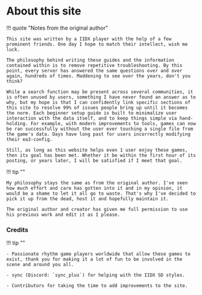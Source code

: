 <!---<a href="https://www.youtube.com/watch?t=82&v=ct1S-7mddyQ" target="_blank"><img style="float: right;" src="../img/icon.png"></a>-->

# About this site

!!! quote "Notes from the original author"

	This site was written by a IIDX player with the help of a few prominent friends. One day I hope to match their intellect, wish me luck.

	The philosophy behind writing these guides and the information contained within is to remove repetitive troubleshooting. By this point, every server has answered the same questions over and over again, hundreds of times. Maddening to see over the years, don't you think?

	While a search function may be present across several communities, it is often unused by users, something I have never found an answer as to why, but my hope is that I can confidently link specific sections of this site to resolve 99% of issues people bring up until it becomes the norm. Each beginner setup guide is built to minimalize user interaction with the data itself, and to keep things simple via hand-holding. For example, with modern improvements to tools, games can now be ran successfully without the user ever touching a single file from the game's data. Days have long past for users incorrectly modifying their ea3-config.

	Still, as long as this website helps even 1 user enjoy these games, then its goal has been met. Whether it be within the first hour of its posting, or years later, I will be satisfied if I meet that goal.
	
!!! tip "" 
	
	My philosophy stays the same as from the original author. I've seen how much effort and care has gotten into it and in my opinion, it would be a shame to let it all go to waste. That's why I've decided to pick it up from the dead, host it and hopefully maintain it.

	The original author and creator has given me full permission to use his previous work and edit it as I please.

### Credits

!!! tip ""

    - Passionate rhythm game players worldwide that allow these games to exist, thank you for making it a lot of fun to be involved in the scene and around you all.

	- sync (Discord: `sync_plus`) for helping with the IIDX SD styles.

    - Contributors for taking the time to add improvements to the site.
